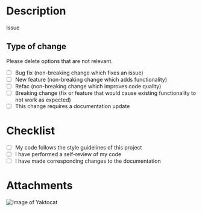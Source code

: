 <!-- The main idea here is to normalize all pull requests. Please replace the content of each section with valuable information of the pull request that's being open. -->

# Description

<!-- Please include a summary of the change and which issue is fixed. Please also include relevant motivation and context. List any dependencies that are required for this change. -->

Issue []()

## Type of change

Please delete options that are not relevant.

- [ ] Bug fix (non-breaking change which fixes an issue)
- [ ] New feature (non-breaking change which adds functionality)
- [ ] Refac (non-breaking change which improves code quality)
- [ ] Breaking change (fix or feature that would cause existing functionality to not work as expected)
- [ ] This change requires a documentation update

# Checklist

- [ ] My code follows the style guidelines of this project
- [ ] I have performed a self-review of my code
- [ ] I have made corresponding changes to the documentation

# Attachments

![Image of Yaktocat](https://octodex.github.com/images/yaktocat.png)